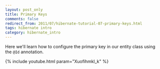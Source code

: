 ```yaml
---           
layout: post_only
title: Primary Keys
comments: false
redirect_from: 2011/07/hibernate-tutorial-07-primary-keys.html
tags: hibernate intro
category: hibernate_intro
---
```


Here we'll learn how to configure the primary key in our entity class using the `@Id` annotation.

{% include youtube.html param="Xuofihmkl_k" %} 